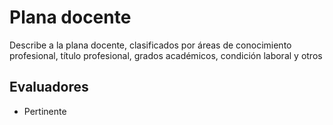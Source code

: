 # Plana docente

Describe a la plana docente, clasificados por áreas de conocimiento profesional, título profesional, grados académicos, condición laboral y otros

## Evaluadores
* Pertinente

